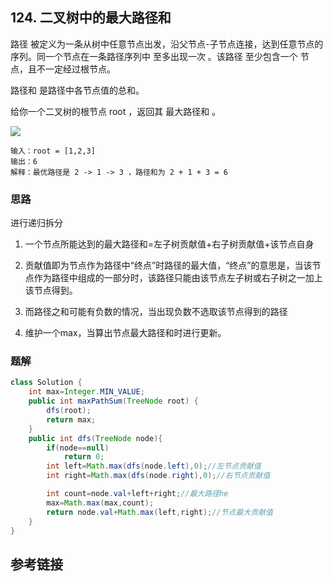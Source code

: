 ## 124. 二叉树中的最大路径和
路径 被定义为一条从树中任意节点出发，沿父节点-子节点连接，达到任意节点的序列。同一个节点在一条路径序列中 至多出现一次 。该路径 至少包含一个 节点，且不一定经过根节点。

路径和 是路径中各节点值的总和。

给你一个二叉树的根节点 root ，返回其 最大路径和 。

![](https://assets.leetcode.com/uploads/2020/10/13/exx1.jpg)

```
输入：root = [1,2,3]
输出：6
解释：最优路径是 2 -> 1 -> 3 ，路径和为 2 + 1 + 3 = 6
```
### 思路
进行递归拆分

1. 一个节点所能达到的最大路径和=左子树贡献值+右子树贡献值+该节点自身

2. 贡献值即为节点作为路径中“终点”时路径的最大值，“终点”的意思是，当该节点作为路径中组成的一部分时，该路径只能由该节点左子树或右子树之一加上该节点得到。

3. 而路径之和可能有负数的情况，当出现负数不选取该节点得到的路径

4. 维护一个max，当算出节点最大路径和时进行更新。
### 题解
```java
class Solution {
    int max=Integer.MIN_VALUE;
    public int maxPathSum(TreeNode root) {
        dfs(root);
        return max;
    }
    public int dfs(TreeNode node){
        if(node==null)
            return 0;
        int left=Math.max(dfs(node.left),0);//左节点贡献值
        int right=Math.max(dfs(node.right),0);//右节点贡献值

        int count=node.val+left+right;//最大路径he
        max=Math.max(max,count);
        return node.val+Math.max(left,right);//节点最大贡献值
    }
}
```
## 参考链接